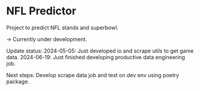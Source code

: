 # NFL Predictor
Project to predict NFL stands and superbowl.

-> Currently under development.

Update status:
2024-05-05: Just developed io and scrape utils to get game data.
2024-06-19: Just finished developing productive data engineering job.

Next steps: Develop scrape data job and test on dev env using poetry package.